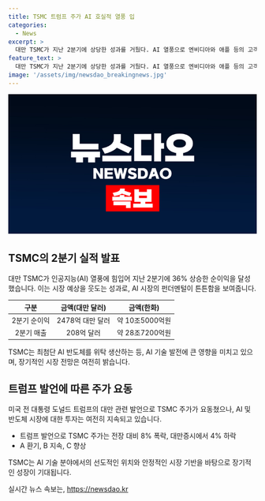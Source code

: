 ```yaml
---
title: TSMC 트럼프 주가 AI 호실적 열풍 입
categories:
  - News
excerpt: >
  대만 TSMC가 지난 2분기에 상당한 성과를 거뒀다. AI 열풍으로 엔비디아와 애플 등의 고객사 수요가 급증하면서 순이익은 예상치를 36% 초과하는 10.5조원을 기록했다. 그러나 트럼프의 발언으로 주가는 요동쳤는데, 이에도 업계는 AI 기업들의 투자로 인해 대만 TSMC의 전망은 밝다고 평가하고 있다.
feature_text: >
  대만 TSMC가 지난 2분기에 상당한 성과를 거뒀다. AI 열풍으로 엔비디아와 애플 등의 고객사 수요가 급증하면서 순이익은 예상치를 36% 초과하는 10.5조원을 기록했다. 그러나 트럼프의 발언으로 주가는 요동쳤는데, 이에도 업계는 AI 기업들의 투자로 인해 대만 TSMC의 전망은 밝다고 평가하고 있다.
image: '/assets/img/newsdao_breakingnews.jpg'
---
```


<p><img src="/assets/img/newsdao_breakingnews.jpg" alt="ranknews 속보" /></p>

<h2 data-ke-size="size26">TSMC의 2분기 실적 발표</h2>

<p data-ke-size="size16">대만 TSMC가 인공지능(AI) 열풍에 힘입어 지난 2분기에 36% 상승한 순이익을 달성했습니다. 이는 시장 예상을 웃도는 성과로, AI 시장의 펀더멘털이 튼튼함을 보여줍니다.</p>

<table>
<thead>
<tr>
<th>구분</th>
<th>금액(대만 달러)</th>
<th>금액(한화)</th>
</tr>
</thead>
<tbody>
<tr>
<td style="text-align: center;">2분기 순이익</td>
<td style="text-align: center;">2478억 대만 달러</td>
<td style="text-align: center;">약 10조5000억원</td>
</tr>
<tr>
<td style="text-align: center;">2분기 매출</td>
<td style="text-align: center;">208억 달러</td>
<td style="text-align: center;">약 28조7200억원</td>
</tr>
</tbody>
</table>

<p data-ke-size="size16">TSMC는 최첨단 AI 반도체를 위탁 생산하는 등, AI 기술 발전에 큰 영향을 미치고 있으며, 장기적인 시장 전망은 여전히 밝습니다.</p>

<h2 data-ke-size="size26">트럼프 발언에 따른 주가 요동</h2>

<p data-ke-size="size16">미국 전 대통령 도널드 트럼프의 대만 관련 발언으로 TSMC 주가가 요동쳤으나, AI 및 반도체 시장에 대한 투자는 여전히 지속되고 있습니다.</p>

<ul>
<li>트럼프 발언으로 TSMC 주가는 전장 대비 8% 폭락, 대만증시에서 4% 하락</li>
<li>A 환기, B 지속, C 향상</li>
</ul>

<p data-ke-size="size16">TSMC는 AI 기술 분야에서의 선도적인 위치와 안정적인 시장 기반을 바탕으로 장기적인 성장이 기대됩니다.</p>
실시간 뉴스 속보는, <a href="https://newsdao.kr" rel="dofollow">https://newsdao.kr</a>


